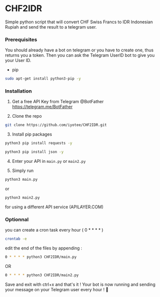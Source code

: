 # CHF2IDR

Simple python script that will convert CHF Swiss Francs to IDR Indonesian Rupiah and send the result to a telegram user.

### Prerequisites

You should already have a bot on telegram or you have to create one, thus returns you a token. Then you can ask the Telegram UserID bot to give you your User ID.

* pip

```sh
sudo apt-get install python3-pip -y
```

### Installation

1. Get a free API Key from Telegram @BotFather https://telegram.me/BotFather

2. Clone the repo

```sh
git clone https://github.com/iyotee/CHF2IDR.git
```

3. Install pip packages

```sh
python3 pip install requests -y
```

```sh
python3 pip install json -y
```


4. Enter your API in `main.py` or `main2.py`

5. Simply run 

```sh
python3 main.py
```

or

```sh
python3 main2.py 
```
for using a different API service (APILAYER.COM)

### Optionnal

you can create a cron task every hour ( 0 * * * * ) 

```sh
crontab -e
```
edit the end of the files by appending :
```sh
0 * * * * python3 CHF2IDR/main.py
```

OR 

```sh
0 * * * * python3 CHF2IDR/main2.py
```

Save and exit with ctrl+x and that's it ! Your bot is now running and sending your message on your Telegram user every hour ! 🎊 
